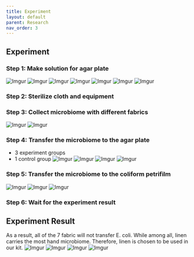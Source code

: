 ```yaml
---
title: Experiment
layout: default
parent: Research
nav_order: 3
---
```


## Experiment
### Step 1: Make solution for agar plate
![Imgur](https://i.imgur.com/kV1FpcV.jpg)
![Imgur](https://i.imgur.com/B4Om5xB.jpg)
![Imgur](https://i.imgur.com/mm4RFv9.jpg)
![Imgur](https://i.imgur.com/vQ6CcrO.jpg)
![Imgur](https://i.imgur.com/5l0blWz.jpg)
![Imgur](https://i.imgur.com/L5IL25H.jpg)
![Imgur](https://i.imgur.com/UY8BAgr.jpg)

### Step 2: Sterilize cloth and equipment

### Step 3: Collect microbiome with different fabrics
![Imgur](https://i.imgur.com/GWoY3Vv.jpg)
![Imgur](https://i.imgur.com/Q4Z2GFs.jpg)

### Step 4: Transfer the microbiome to the agar plate
- 3 experiment groups
- 1 control group
![Imgur](https://i.imgur.com/8RbVmh8.jpg)
![Imgur](https://i.imgur.com/TIkV37y.jpg)
![Imgur](https://i.imgur.com/3zJyRmD.jpg)
![Imgur](https://i.imgur.com/h3EEAFK.jpg)

### Step 5: Transfer the microbiome to the coliform petrifilm
![Imgur](https://i.imgur.com/IImWeu3.jpg)
![Imgur](https://i.imgur.com/qd4YJtp.jpg)
![Imgur](https://i.imgur.com/WKtxfhI.jpg)

### Step 6: Wait for the experiment result

## Experiment Result
As a result, all of the 7 fabric will not transfer E. coli. While among all, linen carries the most hand microbiome. Therefore, linen is chosen to be used in our kit.
![Imgur](https://i.imgur.com/Bqw6Juf.jpg)
![Imgur](https://i.imgur.com/Gcttan9.jpg)
![Imgur](https://i.imgur.com/qnY7jHp.jpg)
![Imgur](https://i.imgur.com/XytCBqn.jpg)
